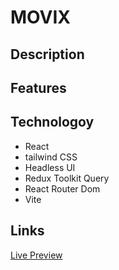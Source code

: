 # MOVIX

## Description

## Features

## Technologoy

- React
- tailwind CSS
- Headless UI
- Redux Toolkit Query
- React Router Dom
- Vite

## Links

<a href="https://movix-plex.netlify.app/">Live Preview</a>

